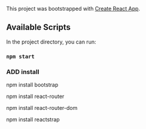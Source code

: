 This project was bootstrapped with [Create React App](https://github.com/facebook/create-react-app).

## Available Scripts

In the project directory, you can run:

### `npm start`

### ADD install

npm install bootstrap

npm install react-router

npm install react-router-dom

npm install reactstrap
